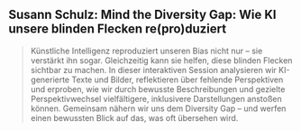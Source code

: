 ## Susann Schulz: Mind the Diversity Gap: Wie KI unsere blinden Flecken re(pro)duziert

> Künstliche Intelligenz reproduziert unseren Bias nicht nur – sie verstärkt ihn sogar. Gleichzeitig kann sie helfen, diese blinden Flecken sichtbar zu machen. In dieser interaktiven Session analysieren wir KI-generierte Texte und Bilder, reflektieren über fehlende Perspektiven und erproben, wie wir durch bewusste Beschreibungen und gezielte Perspektivwechsel vielfältigere, inklusivere Darstellungen anstoßen können. Gemeinsam nähern wir uns dem Diversity Gap – und werfen einen bewussten Blick auf das, was oft übersehen wird.